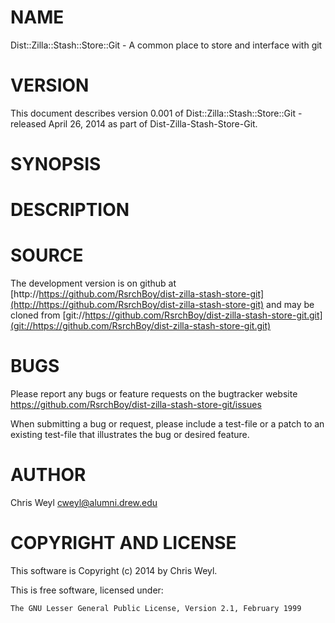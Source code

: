 # NAME

Dist::Zilla::Stash::Store::Git - A common place to store and interface with git

# VERSION

This document describes version 0.001 of Dist::Zilla::Stash::Store::Git - released April 26, 2014 as part of Dist-Zilla-Stash-Store-Git.

# SYNOPSIS

# DESCRIPTION

# SOURCE

The development version is on github at [http://https://github.com/RsrchBoy/dist-zilla-stash-store-git](http://https://github.com/RsrchBoy/dist-zilla-stash-store-git)
and may be cloned from [git://https://github.com/RsrchBoy/dist-zilla-stash-store-git.git](git://https://github.com/RsrchBoy/dist-zilla-stash-store-git.git)

# BUGS

Please report any bugs or feature requests on the bugtracker website
https://github.com/RsrchBoy/dist-zilla-stash-store-git/issues

When submitting a bug or request, please include a test-file or a
patch to an existing test-file that illustrates the bug or desired
feature.

# AUTHOR

Chris Weyl <cweyl@alumni.drew.edu>

# COPYRIGHT AND LICENSE

This software is Copyright (c) 2014 by Chris Weyl.

This is free software, licensed under:

    The GNU Lesser General Public License, Version 2.1, February 1999
